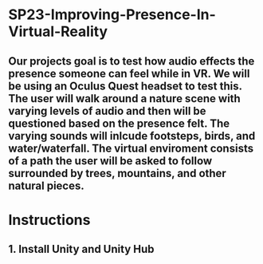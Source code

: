 # SP23-Improving-Presence-In-Virtual-Reality

## Our projects goal is to test how audio effects the presence someone can feel while in VR. We will be using an Oculus Quest headset to test this. The user will walk around a nature scene with varying levels of audio and then will be questioned based on the presence felt. The varying sounds will inlcude footsteps, birds, and water/waterfall. The virtual enviroment consists of a path the user will be asked to follow surrounded by trees, mountains, and other natural pieces. 

# Instructions 

## 1. Install Unity and Unity Hub
